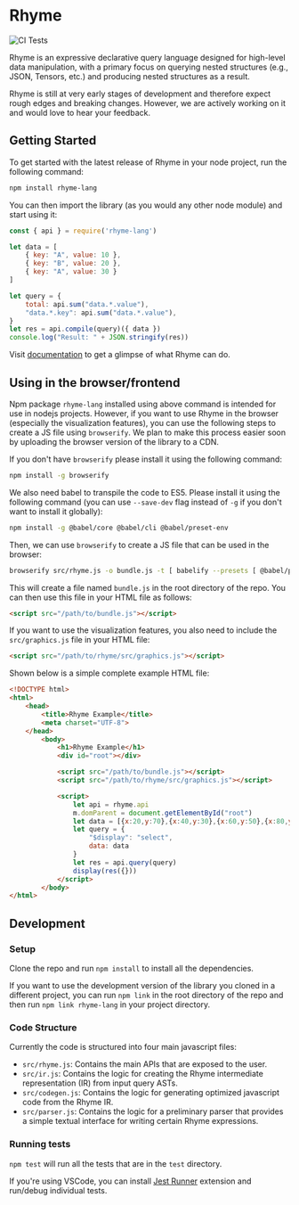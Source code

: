 # Rhyme

![CI Tests](https://github.com/rhyme-lang/rhyme-private/actions/workflows/node.js.yml/badge.svg)

Rhyme is an expressive declarative query language designed for high-level data manipulation, with a primary focus on querying nested structures (e.g., JSON, Tensors, etc.) and producing nested structures as a result.

Rhyme is still at very early stages of development and therefore expect rough edges
and breaking changes.
However, we are actively working on it and would love to hear your feedback.


## Getting Started
To get started with the latest release of Rhyme in your node project,
run the following command:

```bash
npm install rhyme-lang
```

You can then import the library (as you would any other node module) and start using it:

```javascript
const { api } = require('rhyme-lang')

let data = [
    { key: "A", value: 10 },
    { key: "B", value: 20 },
    { key: "A", value: 30 }
]

let query = {
    total: api.sum("data.*.value"),
    "data.*.key": api.sum("data.*.value"),
}
let res = api.compile(query)({ data })
console.log("Result: " + JSON.stringify(res))
```

Visit [documentation](https://rhyme-lang.github.io/docs/) to get a glimpse of what Rhyme can do.

## Using in the browser/frontend
Npm package `rhyme-lang` installed using above command is intended for use in nodejs projects.
However, if you want to use Rhyme in the browser (especially the visualization features),
you can use the following steps to create a JS file using `browserify`.
We plan to make this process easier soon by uploading
the browser version of the library to a CDN.


If you don't have `browserify` please install it using the following command:
```bash
npm install -g browserify
```

We also need babel to transpile the code to ES5. Please install it using the following command (you can use `--save-dev` flag instead of `-g` if you don't want to install it globally):
```bash
npm install -g @babel/core @babel/cli @babel/preset-env
```

Then, we can use `browserify` to create a JS file that can be used in the browser:
```bash
browserify src/rhyme.js -o bundle.js -t [ babelify --presets [ @babel/preset-env ] --plugins [ @babel/plugin-transform-class-properties ] ] --s rhyme
```

This will create a file named `bundle.js` in the root directory of the repo.
You can then use this file in your HTML file as follows:
```html
<script src="/path/to/bundle.js"></script>
```

If you want to use the visualization features, you also need to include the `src/graphics.js` file in your HTML file:
```html
<script src="/path/to/rhyme/src/graphics.js"></script>
```

Shown below is a simple complete example HTML file:
```html
<!DOCTYPE html>
<html>
    <head>
        <title>Rhyme Example</title>
        <meta charset="UTF-8">
    </head>
        <body>
            <h1>Rhyme Example</h1>
            <div id="root"></div>

            <script src="/path/to/bundle.js"></script>
            <script src="/path/to/rhyme/src/graphics.js"></script>

            <script>
                let api = rhyme.api
                m.domParent = document.getElementById("root")
                let data = [{x:20,y:70},{x:40,y:30},{x:60,y:50},{x:80,y:60},{x:100,y:40}]
                let query = {
                    "$display": "select",
                    data: data
                }
                let res = api.query(query)
                display(res({}))
            </script>
        </body>
</html>
```


## Development
### Setup
Clone the repo and run `npm install` to install all the dependencies.

If you want to use the development version of the library you cloned in a different
project, you can run `npm link` in the root directory of the repo and then run
`npm link rhyme-lang` in your project directory.




### Code Structure
Currently the code is structured into four main javascript files:
- `src/rhyme.js`: Contains the main APIs that are exposed to the user.
- `src/ir.js`: Contains the logic for creating the Rhyme intermediate representation (IR) from input query ASTs.
- `src/codegen.js`: Contains the logic for generating optimized javascript code from the Rhyme IR.
- `src/parser.js`: Contains the logic for a preliminary parser that provides a simple
textual interface for writing certain Rhyme expressions.


### Running tests
`npm test` will run all the tests that are in the `test` directory.

If you're using VSCode, you can install [Jest Runner](https://marketplace.visualstudio.com/items?itemName=firsttris.vscode-jest-runner) extension and run/debug individual tests.
